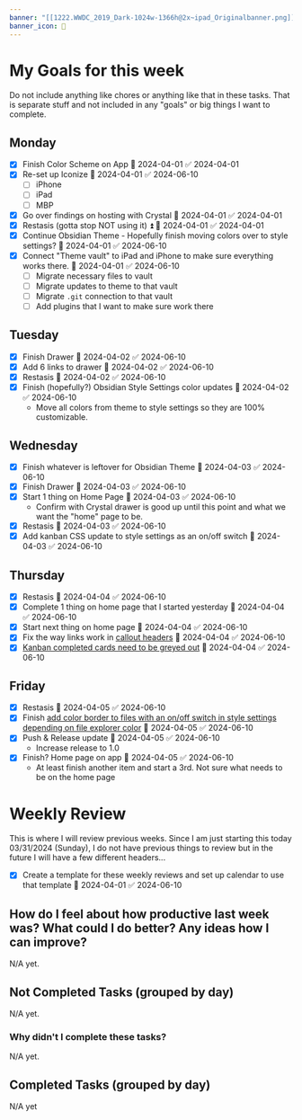 ```yaml
---
banner: "[[1222.WWDC_2019_Dark-1024w-1366h@2x~ipad_Originalbanner.png]]"
banner_icon: 🥇
---
```

# My Goals for this week
Do not include anything like chores or anything like that in these tasks. That is separate stuff and not included in any "goals" or big things I want to complete.
## Monday
- [x] Finish Color Scheme on App 📅 2024-04-01 ✅ 2024-04-01
- [x] Re-set up Iconize 📅 2024-04-01 ✅ 2024-06-10
	- [ ] iPhone
	- [ ] iPad
	- [ ] MBP
- [x] Go over findings on hosting with Crystal 📅 2024-04-01 ✅ 2024-04-01
- [x] Restasis (gotta stop NOT using it) ⏫ 📅 2024-04-01 ✅ 2024-04-01
- [x] Continue Obsidian Theme - Hopefully finish moving colors over to style settings? 📅 2024-04-01 ✅ 2024-06-10
- [x] Connect "Theme vault" to iPad and iPhone to make sure everything works there. 📅 2024-04-01 ✅ 2024-06-10
	- [ ] Migrate necessary files to vault
	- [ ] Migrate updates to theme to that vault
	- [ ] Migrate `.git` connection to that vault
	- [ ] Add plugins that I want to make sure work there
## Tuesday
- [x] Finish Drawer 📅 2024-04-02 ✅ 2024-06-10
- [x] Add 6 links to drawer 📅 2024-04-02 ✅ 2024-06-10
- [x] Restasis 📅 2024-04-02 ✅ 2024-06-10
- [x] Finish (hopefully?) Obsidian Style Settings color updates 📅 2024-04-02 ✅ 2024-06-10
	- Move all colors from theme to style settings so they are 100% customizable.

## Wednesday
- [x] Finish whatever is leftover for Obsidian Theme 📅 2024-04-03 ✅ 2024-06-10
- [x] Finish Drawer 📅 2024-04-03 ✅ 2024-06-10
- [x] Start 1 thing on Home Page 📅 2024-04-03 ✅ 2024-06-10
	- Confirm with Crystal drawer is good up until this point and what we want the "home" page to be.
- [x] Restasis 📅 2024-04-03 ✅ 2024-06-10
- [x] Add kanban CSS update to style settings as an on/off switch 📅 2024-04-03 ✅ 2024-06-10

## Thursday
- [x] Restasis 📅 2024-04-04 ✅ 2024-06-10
- [x] Complete 1 thing on home page that I started yesterday 📅 2024-04-04 ✅ 2024-06-10
- [x] Start next thing on home page 📅 2024-04-04 ✅ 2024-06-10
- [x] Fix the way links work in [callout headers](https://github.com/DudeThatsErin/Moonstone/issues/1) 📅 2024-04-04 ✅ 2024-06-10
- [x] [Kanban completed cards need to be greyed out](https://github.com/DudeThatsErin/Moonstone/issues/4) 📅 2024-04-04 ✅ 2024-06-10
## Friday
- [x] Restasis 📅 2024-04-05 ✅ 2024-06-10
- [x] Finish [add color border to files with an on/off switch in style settings depending on file explorer color](https://github.com/DudeThatsErin/Moonstone/issues/2) 📅 2024-04-05 ✅ 2024-06-10
- [x] Push & Release update 📅 2024-04-05 ✅ 2024-06-10
	- Increase release to 1.0
- [x] Finish? Home page on app 📅 2024-04-05 ✅ 2024-06-10
	- At least finish another item and start a 3rd. Not sure what needs to be on the home page

# Weekly Review
This is where I will review previous weeks. Since I am just starting this today 03/31/2024 (Sunday), I do not have previous things to review but in the future I will have a few different headers...
- [x] Create a template for these weekly reviews and set up calendar to use that template 📅 2024-04-01 ✅ 2024-06-10
## How do I feel about how productive last week was? What could I do better? Any ideas how I can improve?
N/A yet.
## Not Completed Tasks (grouped by day)
N/A yet.
### Why didn't I complete these tasks?
N/A yet.
## Completed Tasks (grouped by day)
N/A yet
